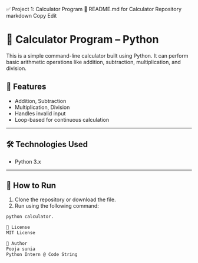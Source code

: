 ✅ Project 1: Calculator Program
📝 README.md for Calculator Repository
markdown
Copy
Edit
# 🧮 Calculator Program – Python

This is a simple command-line calculator built using Python. It can perform basic arithmetic operations like addition, subtraction, multiplication, and division.



## 📌 Features

- Addition, Subtraction
- Multiplication, Division
- Handles invalid input
- Loop-based for continuous calculation

---

## 🛠️ Technologies Used

- Python 3.x

---

## 🚀 How to Run

1. Clone the repository or download the file.
2. Run using the following command:

```bash
python calculator.

📄 License
MIT License

👤 Author
Pooja sunia
Python Intern @ Code String



